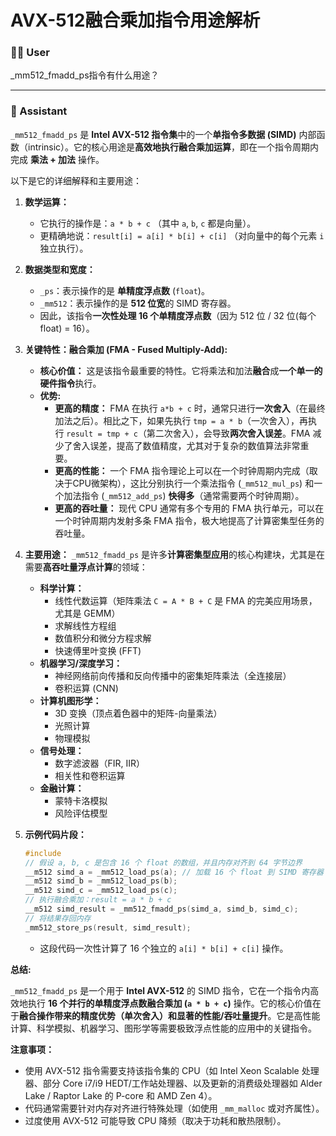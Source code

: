 # AVX-512融合乘加指令用途解析

### 🧑‍💻 User

_mm512_fmadd_ps指令有什么用途？

---

### 🤖 Assistant

`_mm512_fmadd_ps` 是 **Intel AVX-512 指令集**中的一个**单指令多数据 (SIMD)** 内部函数（intrinsic）。它的核心用途是**高效地执行融合乘加运算**，即在一个指令周期内完成 **乘法 + 加法** 操作。

以下是它的详细解释和主要用途：

1.  **数学运算：**
    *   它执行的操作是：`a * b + c` （其中 `a`, `b`, `c` 都是向量）。
    *   更精确地说：`result[i] = a[i] * b[i] + c[i]` （对向量中的每个元素 `i` 独立执行）。

2.  **数据类型和宽度：**
    *   `_ps`：表示操作的是 **单精度浮点数** (`float`)。
    *   `_mm512`：表示操作的是 **512 位宽**的 SIMD 寄存器。
    *   因此，该指令**一次性处理 16 个单精度浮点数**（因为 512 位 / 32 位(每个float) = 16）。

3.  **关键特性：融合乘加 (FMA - Fused Multiply-Add):**
    *   **核心价值：** 这是该指令最重要的特性。它将乘法和加法**融合**成**一个单一的硬件指令**执行。
    *   **优势:**
        *   **更高的精度：** FMA 在执行 `a*b + c` 时，通常只进行**一次舍入**（在最终加法之后）。相比之下，如果先执行 `tmp = a * b`（一次舍入），再执行 `result = tmp + c`（第二次舍入），会导致**两次舍入误差**。FMA 减少了舍入误差，提高了数值精度，尤其对于复杂的数值算法非常重要。
        *   **更高的性能：** 一个 FMA 指令理论上可以在一个时钟周期内完成（取决于CPU微架构），这比分别执行一个乘法指令 (`_mm512_mul_ps`) 和一个加法指令 (`_mm512_add_ps`) **快得多**（通常需要两个时钟周期）。
        *   **更高的吞吐量：** 现代 CPU 通常有多个专用的 FMA 执行单元，可以在一个时钟周期内发射多条 FMA 指令，极大地提高了计算密集型任务的吞吐量。

4.  **主要用途：**
    `_mm512_fmadd_ps` 是许多**计算密集型应用**的核心构建块，尤其是在需要**高吞吐量浮点计算**的领域：
    *   **科学计算：**
        *   线性代数运算（矩阵乘法 `C = A * B + C` 是 FMA 的完美应用场景，尤其是 GEMM）
        *   求解线性方程组
        *   数值积分和微分方程求解
        *   快速傅里叶变换 (FFT)
    *   **机器学习/深度学习：**
        *   神经网络前向传播和反向传播中的密集矩阵乘法（全连接层）
        *   卷积运算 (CNN)
    *   **计算机图形学：**
        *   3D 变换（顶点着色器中的矩阵-向量乘法）
        *   光照计算
        *   物理模拟
    *   **信号处理：**
        *   数字滤波器（FIR, IIR）
        *   相关性和卷积运算
    *   **金融计算：**
        *   蒙特卡洛模拟
        *   风险评估模型

5.  **示例代码片段：**
    ```c
    #include 
    // 假设 a, b, c 是包含 16 个 float 的数组，并且内存对齐到 64 字节边界
    __m512 simd_a = _mm512_load_ps(a); // 加载 16 个 float 到 SIMD 寄存器
    __m512 simd_b = _mm512_load_ps(b);
    __m512 simd_c = _mm512_load_ps(c);
    // 执行融合乘加：result = a * b + c
    __m512 simd_result = _mm512_fmadd_ps(simd_a, simd_b, simd_c);
    // 将结果存回内存
    _mm512_store_ps(result, simd_result);
    ```
    *   这段代码一次性计算了 16 个独立的 `a[i] * b[i] + c[i]` 操作。

**总结:**

`_mm512_fmadd_ps` 是一个用于 **Intel AVX-512** 的 SIMD 指令，它在一个指令内高效地执行 **16 个并行的单精度浮点数融合乘加 (`a * b + c`)** 操作。它的核心价值在于**融合操作带来的精度优势（单次舍入）和显著的性能/吞吐量提升**。它是高性能计算、科学模拟、机器学习、图形学等需要极致浮点性能的应用中的关键指令。

**注意事项：**

*   使用 AVX-512 指令需要支持该指令集的 CPU（如 Intel Xeon Scalable 处理器、部分 Core i7/i9 HEDT/工作站处理器、以及更新的消费级处理器如 Alder Lake / Raptor Lake 的 P-core 和 AMD Zen 4）。
*   代码通常需要针对内存对齐进行特殊处理（如使用 `_mm_malloc` 或对齐属性）。
*   过度使用 AVX-512 可能导致 CPU 降频（取决于功耗和散热限制）。